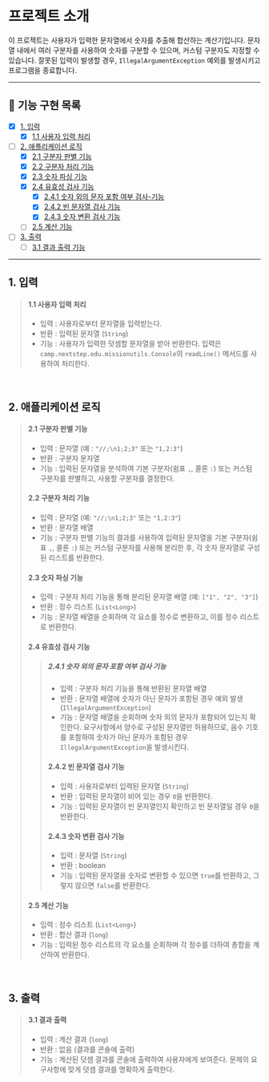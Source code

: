 # 프로젝트 소개

이 프로젝트는 사용자가 입력한 문자열에서 숫자를 추출해 합산하는 계산기입니다. 문자열 내에서 여러 구분자를 사용하여 숫자를 구분할 수 있으며, 커스텀 구분자도 지정할 수 있습니다. 잘못된 입력이 발생할 경우,
`IllegalArgumentException` 예외를 발생시키고 프로그램을 종료합니다.

---

## 📝 기능 구현 목록

- [x] [1. 입력](#1-입력)
    - [x] [1.1 사용자 입력 처리](#11-사용자-입력-처리)
- [ ] [2. 애플리케이션 로직](#2-애플리케이션-로직)
    - [x] [2.1 구분자 판별 기능](#21-구분자-판별-기능)
    - [x] [2.2 구분자 처리 기능](#22-구분자-처리-기능)
    - [x] [2.3 숫자 파싱 기능](#23-숫자-파싱-기능)
    - [x] [2.4 유효성 검사 기능](#24-유효성-검사-기능)
        - [x] [2.4.1 숫자 외의 문자 포함 여부 검사-기능](#241-숫자-외의-문자-포함-여부-검사-기능)
        - [x] [2.4.2 빈 문자열 검사 기능](#242-빈-문자열-검사-기능)
        - [x] [2.4.3 숫자 변환 검사 기능](#243-숫자-변환-검사-기능)
    - [ ] [2.5 계산 기능](#25-계산-기능)
- [ ] [3. 출력](#3-출력)
    - [ ] [3.1 결과 출력 기능](#31-결과-출력)

---

## 1. 입력

> #### 1.1 사용자 입력 처리
> - 입력 : 사용자로부터 문자열을 입력받는다.
> - 반환 : 입력된 문자열 (`String`)
> - 기능 : 사용자가 입력한 덧셈할 문자열을 받아 반환한다. 입력은 `camp.nextstep.edu.missionutils.Console`의 `readLine()` 메서드를 사용하여 처리한다.


<br>

## 2. 애플리케이션 로직

> #### 2.1 구분자 판별 기능
> - 입력 : 문자열 (예 : `"//;\n1;2;3"` 또는 `"1,2:3"`)
> - 반환 : 구분자 문자열
> - 기능 : 입력된 문자열을 분석하여 기본 구분자(쉼표 `,`, 콜론 `:`) 또는 커스텀 구분자를 판별하고, 사용할 구분자를 결정한다.
>
> #### 2.2 구분자 처리 기능
> - 입력 : 문자열 (예: `"//;\n1;2;3"` 또는 `"1,2:3"`)
> - 반환 : 문자열 배열
> - 기능 : 구분자 판별 기능의 결과를 사용하여 입력된 문자열을 기본 구분자(쉼표 `,`, 콜론 `:`) 또는 커스텀 구분자를 사용해 분리한 후, 각 숫자 문자열로 구성된 리스트를 반환한다.
>
> #### 2.3 숫자 파싱 기능
> - 입력 : 구분자 처리 기능을 통해 분리된 문자열 배열 (예: `["1", "2", "3"]`)
> - 반환 : 정수 리스트 (`List<Long>`)
> - 기능 : 문자열 배열을 순회하며 각 요소를 정수로 변환하고, 이를 정수 리스트로 반환한다.
>
> #### 2.4 유효성 검사 기능
>
>> ##### 2.4.1 숫자 외의 문자 포함 여부 검사 기능
>> - 입력 : 구분자 처리 기능을 통해 반환된 문자열 배열
>> - 반환 : 문자열 배열에 숫자가 아닌 문자가 포함된 경우 예외 발생(`IllegalArgumentException`)
>> - 기능 : 문자열 배열을 순회하며 숫자 외의 문자가 포함되어 있는지 확인한다. 요구사항에서 양수로 구성된 문자열만 허용하므로, 음수 기호를 포함하여 숫자가 아닌 문자가 포함된 경우
     `IllegalArgumentException`을 발생시킨다.
>> #### 2.4.2 빈 문자열 검사 기능
>> - 입력 : 사용자로부터 입력된 문자열 (`String`)
>> - 반환 : 입력된 문자열이 비어 있는 경우 `0`을 반환한다.
>> - 기능 : 입력된 문자열이 빈 문자열인지 확인하고 빈 문자열일 경우 `0`을 반환한다.
>> #### 2.4.3 숫자 변환 검사 기능
>> - 입력 : 문자열 (`String`)
>> - 반환 : boolean
>> - 기능 : 입력된 문자열을 숫자로 변환할 수 있으면 `true`를 반환하고, 그렇지 않으면 `false`를 반환한다.
> #### 2.5 계산 기능
> - 입력 : 정수 리스트 (`List<Long>`)
> - 반환 : 합산 결과 (`long`)
> - 기능 : 입력된 정수 리스트의 각 요소를 순회하며 각 정수를 더하여 총합을 계산하여 반환한다.

<br>

## 3. 출력

> #### 3.1 결과 출력
> - 입력 : 계산 결과 (`long`)
> - 반환 : 없음 (결과를 콘솔에 출력)
> - 기능 : 계산된 덧셈 결과를 콘솔에 출력하여 사용자에게 보여준다. 문제의 요구사항에 맞게 덧셈 결과를 명확하게 출력한다.
